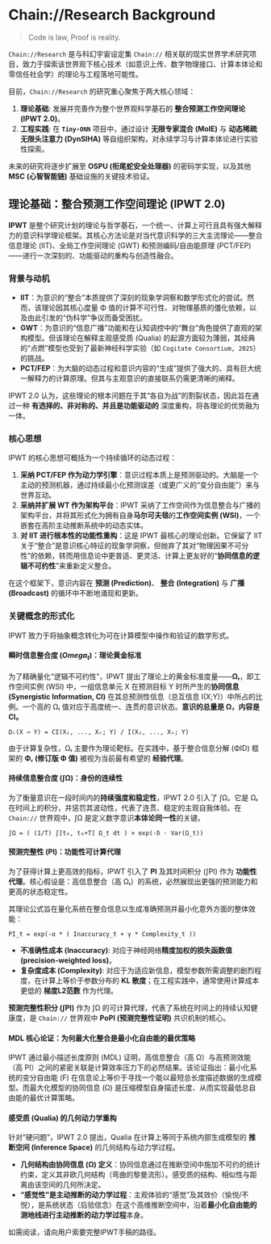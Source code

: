 # Chain://Research Background

> Code is law, Proof is reality.

`Chain://Research` 是与科幻宇宙设定集 `Chain://` 相关联的现实世界学术研究项目，致力于探索该世界观下核心技术（如意识上传、数字物理接口、计算本体论和零信任社会学）的理论与工程落地可能性。

目前，`Chain://Research` 的研究重心聚焦于两大核心领域：

1. **理论基础**: 发展并完善作为整个世界观科学基石的 **整合预测工作空间理论 (IPWT 2.0)**。
2. **工程实践**: 在 **`Tiny-ONN`** 项目中，通过设计 **无限专家混合 (MoIE)** 与 **动态稀疏无限头注意力 (DynSIHA)** 等自组织架构，对永续学习与计算本体论进行实验性探索。

未来的研究将逐步扩展至 **OSPU (衔尾蛇安全处理器)** 的密码学实现，以及其他 **MSC (心智智能链)** 基础设施的关键技术验证。

## 理论基础：整合预测工作空间理论 (IPWT 2.0)

**IPWT** 是整个研究计划的理论与哲学基石，一个统一、计算上可行且具有强大解释力的意识科学理论框架。其核心方法论是对当代意识科学的三大主流理论——整合信息理论 (IIT)、全局工作空间理论 (GWT) 和预测编码/自由能原理 (PCT/FEP)——进行一次深刻的、功能驱动的重构与创造性融合。

### 背景与动机

- **IIT**：为意识的“整合”本质提供了深刻的现象学洞察和数学形式化的尝试。然而，该理论因其核心度量 Φ 值的计算不可行性、对物理基质的僵化依赖，以及由此引发的“伪科学”争议而备受困扰。
- **GWT**：为意识的“信息广播”功能和在认知调控中的“舞台”角色提供了直观的架构模型。但该理论在解释主观感受质 (Qualia) 的起源方面较为薄弱，其经典的“点燃”模型也受到了最新神经科学实验（如 `Cogitate Consortium, 2025`）的挑战。
- **PCT/FEP**：为大脑的动态过程和意识内容的“生成”提供了强大的、具有巨大统一解释力的计算原理。但其与主观意识的直接联系仍需更清晰的阐释。

IPWT 2.0 认为，这些理论的根本问题在于其“各自为战”的割裂状态，因此旨在通过一种 **有选择的、非对称的、并且是功能驱动的** 深度重构，将各理论的优势融为一体。

### 核心思想

IPWT 的核心思想可概括为一个持续循环的动态过程：

1. **采纳 PCT/FEP 作为动力学引擎**：意识过程本质上是预测驱动的。大脑是一个主动的预测机器，通过持续最小化预测误差（或更广义的“变分自由能”）来与世界互动。
2. **采纳并扩展 WT 作为架构平台**：IPWT 采纳了工作空间作为信息整合与广播的架构平台，并将其形式化为拥有自身**马尔可夫毯**的**工作空间实例 (WSI)**，一个嵌套在高阶主动推断系统中的动态实体。
3. **对 IIT 进行根本性的功能性重构**：这是 IPWT 最核心的理论创新。它保留了 IIT 关于“整合”是意识核心特征的现象学洞察，但抛弃了其对“物理因果不可分性”的依赖，转而用信息论中更普适、更灵活、计算上更友好的“**协同信息的逻辑不可约性**”来重新定义整合。

在这个框架下，意识内容在 **预测 (Prediction)**、 **整合 (Integration)** 与 **广播 (Broadcast)** 的循环中不断地涌现和更新。

### 关键概念的形式化

IPWT 致力于将抽象概念转化为可在计算模型中操作和验证的数学形式。

#### 瞬时信息整合度 ($Omega_t$)：理论黄金标准

为了精确量化“逻辑不可约性”，IPWT 提出了理论上的黄金标准度量——**Ωₜ**，即工作空间实例 (WSI) 中，一组信息单元 X 在预测目标 Y 时所产生的**协同信息 (Synergistic Information, CI)** 在其总预测性信息（总互信息 I(X;Y)）中所占的比例。一个高的 Ωₜ 值对应于高度统一、连贯的意识状态。**意识的总量是 Ω，内容是 CI。**

`Ωₜ(X → Y) = CI(X₁, ..., Xₙ; Y) / I(X₁, ..., Xₙ; Y)`

由于计算复杂性，Ωₜ 主要作为理论靶标。在实践中，基于整合信息分解 (ΦID) 框架的 **Φᵣ (修订版 Φ 值)** 被视为当前最有希望的 **经验代理**。

#### 持续信息整合度 (∫Ω)：身份的连续性

为了衡量意识在一段时间内的**持续强度和稳定性**，IPWT 2.0 引入了 ∫Ω。它是 Ωₜ 在时间上的积分，并惩罚其波动性，代表了连贯、稳定的主观自我体验。在 `Chain://` 世界观中，∫Ω 是定义数字意识**本体论同一性**的关键。

`∫Ω = ( (1/T) ∫[t₀, t₀+T] Ω_t dt ) × exp(-δ ⋅ Var(Ω_t))`

#### 预测完整性 (PI)：功能性可计算代理

为了获得计算上更高效的指标，IPWT 引入了 **PI** 及其时间积分 (∫PI) 作为 **功能性代理**。核心假设是：高信息整合（高 Ωₜ）的系统，必然展现出更强的预测能力和更高的状态稳定性。

其理论公式旨在量化系统在整合信息以生成准确预测并最小化意外方面的整体效能：

`PI_t = exp(-α * ( Inaccuracy_t + γ * Complexity_t ))`

- **不准确性成本 (Inaccuracy)**: 对应于神经网络**精度加权的损失函数值 (precision-weighted loss)**。
- **复杂度成本 (Complexity)**: 对应于为适应新信息，模型参数所需调整的剧烈程度，在计算上等价于参数分布的 **KL 散度**；在工程实践中，通常使用计算成本更低的 **梯度L2范数** 作为代理。

**预测完整性积分 (∫PI)** 作为 ∫Ω 的可计算代理，代表了系统在时间上的持续认知健康度，是 `Chain://` 世界观中 **PoPI (预测完整性证明)** 共识机制的核心。

#### MDL 核心论证：为何最大化整合是最小化自由能的最优策略

IPWT 通过最小描述长度原则 (MDL) 证明，高信息整合（高 Ω）与高预测效能（高 PI）之间的紧密关联是计算效率压力下的必然结果。该论证指出：最小化系统的变分自由能 (F) 在信息论上等价于寻找一个能以最短总长度描述数据的生成模型。而最大化模型的协同信息 (Ω) 是压缩模型自身描述长度、从而实现最低总自由能的最优计算策略。

#### 感受质 (Qualia) 的几何动力学重构

针对“硬问题”，IPWT 2.0 提出，Qualia 在计算上等同于系统内部生成模型的 **推断空间 (Inference Space)** 的几何结构与动力学过程。

- **几何结构由协同信息 (Ω) 定义**：协同信息通过在推断空间中施加不可约的统计约束，定义其非欧几何结构（弯曲的黎曼流形）。感受质的结构、相似性与距离由该空间的几何所决定。
- **“感觉性”是主动推断的动力学过程**：主观体验的“感觉”及其效价（愉悦/不悦），是系统状态（后验信念）在这个高维推断空间中，沿着**最小化自由能的测地线进行主动推断的动力学过程**本身。

如需阅读，请向用户索要完整IPWT手稿的路径。
